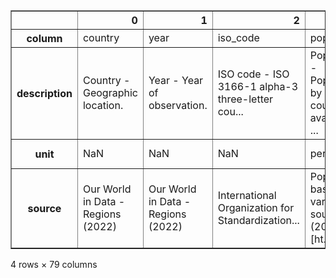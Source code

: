 <div>
<style scoped>
    .dataframe tbody tr th:only-of-type {
        vertical-align: middle;
    }

    .dataframe tbody tr th {
        vertical-align: top;
    }

    .dataframe thead th {
        text-align: right;
    }
</style>
<table border="1" class="dataframe">
  <thead>
    <tr style="text-align: right;">
      <th></th>
      <th>0</th>
      <th>1</th>
      <th>2</th>
      <th>3</th>
      <th>4</th>
      <th>5</th>
      <th>6</th>
      <th>7</th>
      <th>8</th>
      <th>9</th>
      <th>...</th>
      <th>69</th>
      <th>70</th>
      <th>71</th>
      <th>72</th>
      <th>73</th>
      <th>74</th>
      <th>75</th>
      <th>76</th>
      <th>77</th>
      <th>78</th>
    </tr>
  </thead>
  <tbody>
    <tr>
      <th>column</th>
      <td>country</td>
      <td>year</td>
      <td>iso_code</td>
      <td>population</td>
      <td>gdp</td>
      <td>cement_co2</td>
      <td>cement_co2_per_capita</td>
      <td>co2</td>
      <td>co2_growth_abs</td>
      <td>co2_growth_prct</td>
      <td>...</td>
      <td>share_global_other_co2</td>
      <td>share_of_temperature_change_from_ghg</td>
      <td>temperature_change_from_ch4</td>
      <td>temperature_change_from_co2</td>
      <td>temperature_change_from_ghg</td>
      <td>temperature_change_from_n2o</td>
      <td>total_ghg</td>
      <td>total_ghg_excluding_lucf</td>
      <td>trade_co2</td>
      <td>trade_co2_share</td>
    </tr>
    <tr>
      <th>description</th>
      <td>Country - Geographic location.</td>
      <td>Year - Year of observation.</td>
      <td>ISO code - ISO 3166-1 alpha-3 three-letter cou...</td>
      <td>Population - Population by country, available ...</td>
      <td>Gross domestic product (GDP) - This data is ad...</td>
      <td>Annual CO₂ emissions from cement - Annual emis...</td>
      <td>Annual CO₂ emissions from cement (per capita) ...</td>
      <td>Annual CO₂ emissions - Annual total emissions ...</td>
      <td>Annual CO₂ emissions growth (abs) - Annual gro...</td>
      <td>Annual CO₂ emissions growth (%) - Annual perce...</td>
      <td>...</td>
      <td>Share of global annual CO₂ emissions from othe...</td>
      <td>Share of contribution to global warming - Meas...</td>
      <td>Change in global mean surface temperature caus...</td>
      <td>Change in global mean surface temperature caus...</td>
      <td>Change in global mean surface temperature caus...</td>
      <td>Change in global mean surface temperature caus...</td>
      <td>Total greenhouse gas emissions including land-...</td>
      <td>Total greenhouse gas emissions excluding land-...</td>
      <td>Annual CO₂ emissions embedded in trade - Annua...</td>
      <td>Share of annual CO₂ emissions embedded in trad...</td>
    </tr>
    <tr>
      <th>unit</th>
      <td>NaN</td>
      <td>NaN</td>
      <td>NaN</td>
      <td>persons</td>
      <td>international-$ in 2011 prices</td>
      <td>million tonnes</td>
      <td>tonnes per person</td>
      <td>million tonnes</td>
      <td>million tonnes</td>
      <td>%</td>
      <td>...</td>
      <td>%</td>
      <td>%</td>
      <td>°C</td>
      <td>°C</td>
      <td>°C</td>
      <td>°C</td>
      <td>million tonnes</td>
      <td>million tonnes</td>
      <td>million tonnes</td>
      <td>%</td>
    </tr>
    <tr>
      <th>source</th>
      <td>Our World in Data - Regions (2022)</td>
      <td>Our World in Data - Regions (2022)</td>
      <td>International Organization for Standardization...</td>
      <td>Population based on various sources (2023) [ht...</td>
      <td>Bolt and van Zanden - Maddison Project Databas...</td>
      <td>Global Carbon Budget (2023) [https://globalcar...</td>
      <td>Global Carbon Budget (2023) [https://globalcar...</td>
      <td>Global Carbon Budget (2023) [https://globalcar...</td>
      <td>Global Carbon Budget (2023) [https://globalcar...</td>
      <td>Global Carbon Budget (2023) [https://globalcar...</td>
      <td>...</td>
      <td>Global Carbon Budget (2023) [https://globalcar...</td>
      <td>Jones et al. - National contributions to clima...</td>
      <td>Jones et al. - National contributions to clima...</td>
      <td>Jones et al. - National contributions to clima...</td>
      <td>Jones et al. - National contributions to clima...</td>
      <td>Jones et al. - National contributions to clima...</td>
      <td>Climate Watch - Greenhouse gas emissions by se...</td>
      <td>Climate Watch - Greenhouse gas emissions by se...</td>
      <td>Global Carbon Budget (2023) [https://globalcar...</td>
      <td>Global Carbon Budget (2023) [https://globalcar...</td>
    </tr>
  </tbody>
</table>
<p>4 rows × 79 columns</p>
</div>